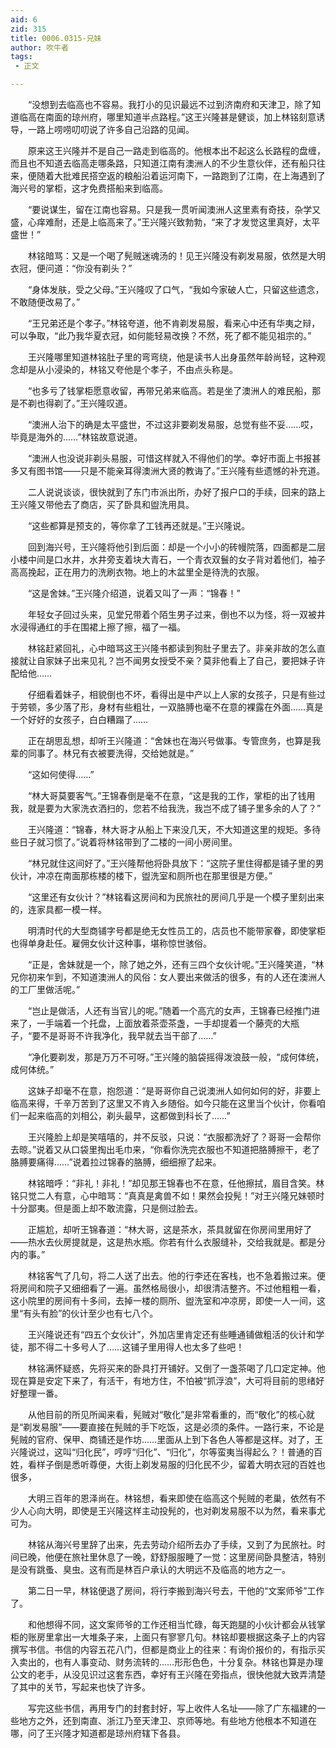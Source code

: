 ```yaml
---
aid: 6
zid: 315
title: 0006.0315-兄妹
author: 吹牛者
tags: 
 - 正文

---
```




　　“没想到去临高也不容易。我打小的见识最远不过到济南府和天津卫，除了知道临高在南面的琼州府，哪里知道半点路程。”这王兴隆甚是健谈，加上林铭刻意诱导，一路上唠唠叨叨说了许多自己沿路的见闻。

　　原来这王兴隆并不是自己一路走到临高的。他根本出不起这么长路程的盘缠，而且也不知道去临高走哪条路，只知道江南有澳洲人的不少生意伙伴，还有船只往来，便随着大批难民搭空返的粮船沿着运河南下，一路跑到了江南，在上海遇到了海兴号的掌柜，这才免费搭船来到临高。

　　“要说谋生，留在江南也容易。只是我一贯听闻澳洲人这里素有奇技，杂学又盛，心痒难耐，还是上临高来了。”王兴隆兴致勃勃，“来了才发觉这里真好，太平盛世！”

　　林铭暗骂：又是一个喝了髡贼迷魂汤的！见王兴隆没有剃发易服，依然是大明衣冠，便问道：“你没有剃头？”

　　“身体发肤，受之父母。”王兴隆叹了口气，“我如今家破人亡，只留这些遗念，不敢随便改易了。”

　　“王兄弟还是个孝子。”林铭夸道，他不肯剃发易服，看来心中还有华夷之辩，可以争取，“此乃我华夏衣冠，如何能轻易改换？不然，死了都不能见祖宗的。”

　　王兴隆哪里知道林铭肚子里的弯弯绕，他是读书人出身虽然年龄尚轻，这种观念却是从小浸染的，林铭又夸他是个孝子，不由点头称是。

　　“也多亏了钱掌柜愿意收留，再带兄弟来临高。若是坐了澳洲人的难民船，那是不剃也得剃了。”王兴隆叹道。

　　“澳洲人治下的确是太平盛世，不过这非要剃发易服，总觉有些不妥……哎，毕竟是海外的……”林铭故意说道。

　　“澳洲人也没说非剃头易服，可惜这样就入不得他们的学。幸好市面上书报甚多又有图书馆——只是不能亲耳得澳洲大贤的教诲了。”王兴隆有些遗憾的补充道。

　　二人说说谈谈，很快就到了东门市派出所，办好了报户口的手续，回来的路上王兴隆又带他去了商店，买了卧具和盥洗用具。

　　“这些都算是预支的，等你拿了工钱再还就是。”王兴隆说。

　　回到海兴号，王兴隆将他引到后面：却是一个小小的砖幔院落，四面都是二层小楼中间是口水井，水井旁支着块大青石，一个青衣双鬟的女子背对着他们，袖子高高挽起，正在用力的洗刷衣物。地上的木盆里全是待洗的衣服。

　　“这是舍妹。”王兴隆介绍道，说着又叫了一声：“锦春！”

　　年轻女子回过头来，见堂兄带着个陌生男子过来，倒也不以为怪，将一双被井水浸得通红的手在围裙上擦了擦，福了一福。

　　林铭赶紧回礼，心中暗骂这王兴隆书都读到狗肚子里去了。非亲非故的怎么直接就让自家妹子出来见礼？岂不闻男女授受不亲？莫非他看上了自己，要把妹子许配给他……

　　仔细看着妹子，相貌倒也不坏，看得出是中产以上人家的女孩子，只是有些过于劳顿，多少落了形，身材有些粗壮，一双胳膊也毫不在意的裸露在外面……真是一个好好的女孩子，白白糟蹋了……

　　正在胡思乱想，却听王兴隆道：“舍妹也在海兴号做事。专管庶务，也算是我辈的同事了。林兄有衣被要洗得，交给她就是。”

　　“这如何使得……”

　　“林大哥莫要客气。”王锦春倒是毫不在意，“这是我的工作，掌柜的出了钱用我，就是要为大家洗衣洒扫的，您若不给我洗，我岂不成了铺子里多余的人了？”

　　王兴隆道：“锦春，林大哥才从船上下来没几天，不大知道这里的规矩。多待些日子就习惯了。”说着将林铭带到了二楼的一间小房间里。

　　“林兄就住这间好了。”王兴隆帮他将卧具放下：“这院子里住得都是铺子里的男伙计，冲凉在南面那栋楼的楼下，盥洗室和厕所也在那里很是方便。”

　　“这里还有女伙计？”林铭看这房间和为民旅社的房间几乎是一个模子里刻出来的，连家具都一模一样。

　　明清时代的大型商铺字号都是绝无女性员工的，店员也不能带家眷，即使掌柜也得单身赴任。雇佣女伙计这种事，堪称惊世骇俗。

　　“正是，舍妹就是一个，除了她之外，还有三四个女伙计呢。”王兴隆笑道，“林兄你初来乍到，不知道澳洲人的风俗：女人要出来做活的很多，有的人还在澳洲人的工厂里做活呢。”

　　“岂止是做活，人还有当官儿的呢。”随着一个高亢的女声，王锦春已经推门进来了，一手端着一个托盘，上面放着茶壶茶盏，一手却提着一个藤壳的大瓶子，“要不是哥哥不许我净化，我早就去当干部了……”

　　“净化要剃发，那是万万不可呀。”王兴隆的脑袋摇得泼浪鼓一般，“成何体统，成何体统。”

　　这妹子却毫不在意，抱怨道：“是哥哥你自己说澳洲人如何如何的好，非要上临高来得，千辛万苦到了这里又不肯入乡随俗。如今只能在这里当个伙计，你看咱们一起来临高的刘相公，剃头最早，这都做到科长了……”

　　王兴隆脸上却是笑嘻嘻的，并不反驳，只说：“衣服都洗好了？哥哥一会帮你去晾。”说着又从口袋里掏出毛巾来，“你看你洗完衣服也不知道把胳膊擦干，老了胳膊要痛得……”说着拉过锦春的胳膊，细细擦了起来。

　　林铭暗呼：“非礼！非礼！”却见那王锦春也不在意，任他擦拭，眉目含笑。林铭只觉二人有意，心中暗骂：“真真是禽兽不如！果然会投髡！”对王兴隆兄妹顿时十分鄙夷。但是面上却不敢流露，只是侧过脸去。

　　正尴尬，却听王锦春道：“林大哥，这是茶水，茶具就留在你房间里用好了——热水去伙房提就是，这是热水瓶。你若有什么衣服缝补，交给我就是。都是分内的事。”

　　林铭客气了几句，将二人送了出去。他的行李还在客栈，也不急着搬过来。便将房间和院子又细细看了一遍。虽然格局很小，却很清洁整齐。不过他粗粗一看，这小院里的房间有十多间，去掉一楼的厕所、盥洗室和冲凉房，即使一人一间，这里“有头有脸”的伙计至少也有七八个。

　　王兴隆说还有“四五个女伙计”，外加店里肯定还有些睡通铺做粗活的伙计和学徒，那不得二十多号人了……这铺子里用得人也太多了些吧！

　　林铭满怀疑惑，先将买来的卧具打开铺好。又倒了一盏茶喝了几口定定神。他现在算是安定下来了，有活干，有地方住，不怕被“抓浮浪”，大可将目前的思绪好好整理一番。

　　从他目前的所见所闻来看，髡贼对“敬化”是非常看重的，而“敬化”的核心就是“剃发易服”——要直接在髡贼的手下吃饭，这是必须的条件。一路行来，不论是髡贼的官府、保甲、商铺还是作坊……里面从上到下各色人等都是这样。对了，王兴隆说过，这叫“归化民”，哼哼“归化”、“归化”，尔等蛮夷当得起么？！普通的百姓，看样子倒是悉听尊便，大街上剃发易服的归化民不少，留着大明衣冠的百姓也很多，

　　大明三百年的恩泽尚在。林铭想，看来即使在临高这个髡贼的老巢，依然有不少人心向大明，即使是王兴隆这样主动投髡的，也对剃发易服不以为然，看来事尤可为。

　　林铭从海兴号里辞了出来，先去劳动介绍所去办了手续，又到了为民旅社。时间已晚，他便在旅社里休息了一晚，舒舒服服睡了一觉：这里房间卧具整洁，特别是没有跳蚤、臭虫。这有而是林百户承认的大明远不及临高的地方之一。

　　第二日一早，林铭便退了房间，将行李搬到海兴号去，干他的“文案师爷”工作了。

　　和他想得不同，这文案师爷的工作还相当忙碌，每天跑腿的小伙计都会从钱掌柜的账房里拿出一大堆条子来，上面只有寥寥几句。林铭却要根据这条子上的内容撰写书信。书信的内容五花八门，但都是商业上的往来：有询价报价的，有指示买入卖出的，也有人事变动、财务流转的……形形色色，十分复杂。林铭也算是办理公文的老手，从没见识过这套东西，幸好有王兴隆在旁指点，很快他就大致弄清楚了其中的关节，写起来也快了许多。

　　写完这些书信，再用专门的封套封好，写上收件人名址——除了广东福建的一些地方之外，还到南直、浙江乃至天津卫、京师等地。有些地方他根本不知道在哪，问了王兴隆才知道都是琼州府辖下各县。



